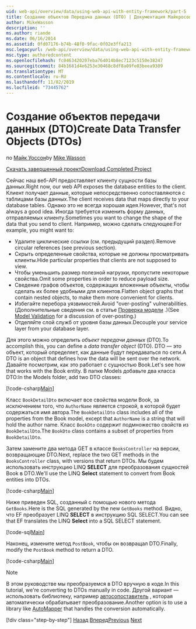```yaml
---
uid: web-api/overview/data/using-web-api-with-entity-framework/part-5
title: Создание объектов Передача данных (DTO) | Документация Майкрософт
author: MikeWasson
description: ''
ms.author: riande
ms.date: 06/16/2014
ms.assetid: 0fd07176-b74b-48f0-9fac-0f02e3ffa213
msc.legacyurl: /web-api/overview/data/using-web-api-with-entity-framework/part-5
msc.type: authoredcontent
ms.openlocfilehash: fc0463420207eba764014b8ec7123c5150e38247
ms.sourcegitcommit: 84b1681d4e6253e30468c8df8a09fe03beea9309
ms.translationtype: MT
ms.contentlocale: ru-RU
ms.lasthandoff: 11/02/2019
ms.locfileid: "73445762"
---
```

# <a name="create-data-transfer-objects-dtos"></a><span data-ttu-id="72f43-102">Создание объектов передачи данных (DTO)</span><span class="sxs-lookup"><span data-stu-id="72f43-102">Create Data Transfer Objects (DTOs)</span></span>

<span data-ttu-id="72f43-103">по [Майк Уоссон](https://github.com/MikeWasson)</span><span class="sxs-lookup"><span data-stu-id="72f43-103">by [Mike Wasson](https://github.com/MikeWasson)</span></span>

[<span data-ttu-id="72f43-104">Скачать завершенный проект</span><span class="sxs-lookup"><span data-stu-id="72f43-104">Download Completed Project</span></span>](https://github.com/MikeWasson/BookService)

<span data-ttu-id="72f43-105">Сейчас наш веб-API предоставляет клиенту сущности базы данных.</span><span class="sxs-lookup"><span data-stu-id="72f43-105">Right now, our web API exposes the database entities to the client.</span></span> <span data-ttu-id="72f43-106">Клиент получает данные, которые непосредственно сопоставляются с таблицами базы данных.</span><span class="sxs-lookup"><span data-stu-id="72f43-106">The client receives data that maps directly to your database tables.</span></span> <span data-ttu-id="72f43-107">Однако это не всегда хорошая идея.</span><span class="sxs-lookup"><span data-stu-id="72f43-107">However, that's not always a good idea.</span></span> <span data-ttu-id="72f43-108">Иногда требуется изменить форму данных, отправляемых клиенту.</span><span class="sxs-lookup"><span data-stu-id="72f43-108">Sometimes you want to change the shape of the data that you send to client.</span></span> <span data-ttu-id="72f43-109">Например, можно сделать следующее:</span><span class="sxs-lookup"><span data-stu-id="72f43-109">For example, you might want to:</span></span>

- <span data-ttu-id="72f43-110">Удалите циклические ссылки (см. предыдущий раздел).</span><span class="sxs-lookup"><span data-stu-id="72f43-110">Remove circular references (see previous section).</span></span>
- <span data-ttu-id="72f43-111">Скрыть определенные свойства, которые не должны просматривать клиенты.</span><span class="sxs-lookup"><span data-stu-id="72f43-111">Hide particular properties that clients are not supposed to view.</span></span>
- <span data-ttu-id="72f43-112">Чтобы уменьшить размер полезной нагрузки, пропустите некоторые свойства.</span><span class="sxs-lookup"><span data-stu-id="72f43-112">Omit some properties in order to reduce payload size.</span></span>
- <span data-ttu-id="72f43-113">Сведение графов объектов, содержащих вложенные объекты, чтобы сделать их более удобными для клиентов.</span><span class="sxs-lookup"><span data-stu-id="72f43-113">Flatten object graphs that contain nested objects, to make them more convenient for clients.</span></span>
- <span data-ttu-id="72f43-114">Избегайте перебора уязвимостей.</span><span class="sxs-lookup"><span data-stu-id="72f43-114">Avoid "over-posting" vulnerabilities.</span></span> <span data-ttu-id="72f43-115">(Дополнительные сведения см. в статье [Проверка модели](../../formats-and-model-binding/model-validation-in-aspnet-web-api.md) .)</span><span class="sxs-lookup"><span data-stu-id="72f43-115">(See [Model Validation](../../formats-and-model-binding/model-validation-in-aspnet-web-api.md) for a discussion of over-posting.)</span></span>
- <span data-ttu-id="72f43-116">Отделяйте слой служб от уровня базы данных.</span><span class="sxs-lookup"><span data-stu-id="72f43-116">Decouple your service layer from your database layer.</span></span>

<span data-ttu-id="72f43-117">Для этого можно определить *объект передачи данных* (DTO).</span><span class="sxs-lookup"><span data-stu-id="72f43-117">To accomplish this, you can define a *data transfer object* (DTO).</span></span> <span data-ttu-id="72f43-118">DTO — это объект, который определяет, как данные будут передаваться по сети.</span><span class="sxs-lookup"><span data-stu-id="72f43-118">A DTO is an object that defines how the data will be sent over the network.</span></span> <span data-ttu-id="72f43-119">Давайте посмотрим, как это работает с сущностью Book.</span><span class="sxs-lookup"><span data-stu-id="72f43-119">Let's see how that works with the Book entity.</span></span> <span data-ttu-id="72f43-120">В папке Models добавьте два класса DTO:</span><span class="sxs-lookup"><span data-stu-id="72f43-120">In the Models folder, add two DTO classes:</span></span>

[!code-csharp[Main](part-5/samples/sample1.cs)]

<span data-ttu-id="72f43-121">Класс `BookDetailDto` включает все свойства модели Book, за исключением того, что `AuthorName` является строкой, в которой будет содержаться имя автора.</span><span class="sxs-lookup"><span data-stu-id="72f43-121">The `BookDetailDto` class includes all of the properties from the Book model, except that `AuthorName` is a string that will hold the author name.</span></span> <span data-ttu-id="72f43-122">Класс `BookDto` содержит подмножество свойств из `BookDetailDto`.</span><span class="sxs-lookup"><span data-stu-id="72f43-122">The `BookDto` class contains a subset of properties from `BookDetailDto`.</span></span>

<span data-ttu-id="72f43-123">Затем замените два метода GET в классе `BooksController` на версии, возвращающие DTO.</span><span class="sxs-lookup"><span data-stu-id="72f43-123">Next, replace the two GET methods in the `BooksController` class, with versions that return DTOs.</span></span> <span data-ttu-id="72f43-124">Мы будем использовать инструкцию LINQ **SELECT** для преобразования сущностей Book в DTO.</span><span class="sxs-lookup"><span data-stu-id="72f43-124">We'll use the LINQ **Select** statement to convert from Book entities into DTOs.</span></span>

[!code-csharp[Main](part-5/samples/sample2.cs)]

<span data-ttu-id="72f43-125">Ниже приведен SQL, созданный с помощью нового метода `GetBooks`.</span><span class="sxs-lookup"><span data-stu-id="72f43-125">Here is the SQL generated by the new `GetBooks` method.</span></span> <span data-ttu-id="72f43-126">Видно, что EF преобразует LINQ **SELECT** в инструкцию SQL SELECT.</span><span class="sxs-lookup"><span data-stu-id="72f43-126">You can see that EF translates the LINQ **Select** into a SQL SELECT statement.</span></span>

[!code-sql[Main](part-5/samples/sample3.sql)]

<span data-ttu-id="72f43-127">Наконец, измените метод `PostBook`, чтобы он возвращал DTO.</span><span class="sxs-lookup"><span data-stu-id="72f43-127">Finally, modify the `PostBook` method to return a DTO.</span></span>

[!code-csharp[Main](part-5/samples/sample4.cs)]

> [!NOTE]
> <span data-ttu-id="72f43-128">В этом руководстве мы преобразуемся в DTO вручную в коде.</span><span class="sxs-lookup"><span data-stu-id="72f43-128">In this tutorial, we're converting to DTOs manually in code.</span></span> <span data-ttu-id="72f43-129">Другой вариант — использовать библиотеку, например [автосопоставитель](http://automapper.org/) , которая автоматически обрабатывает преобразование.</span><span class="sxs-lookup"><span data-stu-id="72f43-129">Another option is to use a library like [AutoMapper](http://automapper.org/) that handles the conversion automatically.</span></span>
> 
> [!div class="step-by-step"]
> <span data-ttu-id="72f43-130">[Назад](part-4.md)
> [Вперед](part-6.md)</span><span class="sxs-lookup"><span data-stu-id="72f43-130">[Previous](part-4.md)
[Next](part-6.md)</span></span>
